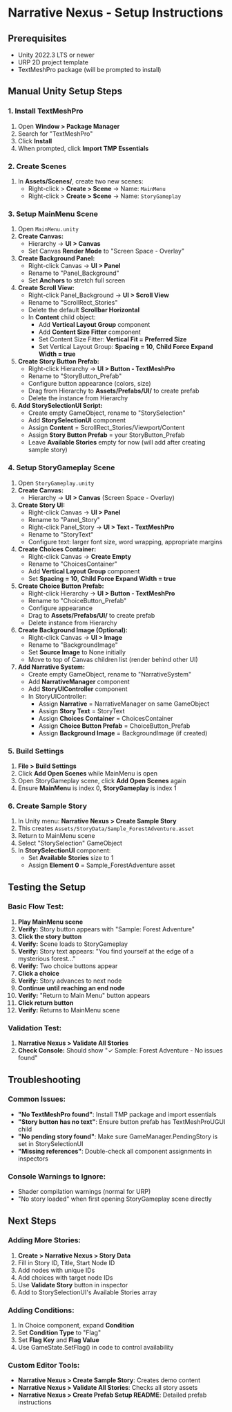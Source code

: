 # Narrative Nexus - Setup Instructions

## Prerequisites

- Unity 2022.3 LTS or newer
- URP 2D project template
- TextMeshPro package (will be prompted to install)

## Manual Unity Setup Steps

### 1. Install TextMeshPro

1. Open **Window > Package Manager**
2. Search for "TextMeshPro" 
3. Click **Install**
4. When prompted, click **Import TMP Essentials**

### 2. Create Scenes

1. In **Assets/Scenes/**, create two new scenes:
   - Right-click > **Create > Scene** → Name: `MainMenu`
   - Right-click > **Create > Scene** → Name: `StoryGameplay`

### 3. Setup MainMenu Scene

1. Open `MainMenu.unity`
2. **Create Canvas:**
   - Hierarchy → **UI > Canvas**
   - Set Canvas **Render Mode** to "Screen Space - Overlay"
3. **Create Background Panel:**
   - Right-click Canvas → **UI > Panel**
   - Rename to "Panel_Background"
   - Set **Anchors** to stretch full screen
4. **Create Scroll View:**
   - Right-click Panel_Background → **UI > Scroll View**
   - Rename to "ScrollRect_Stories"
   - Delete the default **Scrollbar Horizontal**
   - In **Content** child object:
     - Add **Vertical Layout Group** component
     - Add **Content Size Fitter** component
     - Set Content Size Fitter: **Vertical Fit = Preferred Size**
     - Set Vertical Layout Group: **Spacing = 10**, **Child Force Expand Width = true**
5. **Create Story Button Prefab:**
   - Right-click Hierarchy → **UI > Button - TextMeshPro**
   - Rename to "StoryButton_Prefab"
   - Configure button appearance (colors, size)
   - Drag from Hierarchy to **Assets/Prefabs/UI/** to create prefab
   - Delete the instance from Hierarchy
6. **Add StorySelectionUI Script:**
   - Create empty GameObject, rename to "StorySelection"
   - Add **StorySelectionUI** component
   - Assign **Content** = ScrollRect_Stories/Viewport/Content
   - Assign **Story Button Prefab** = your StoryButton_Prefab
   - Leave **Available Stories** empty for now (will add after creating sample story)

### 4. Setup StoryGameplay Scene

1. Open `StoryGameplay.unity`
2. **Create Canvas:**
   - Hierarchy → **UI > Canvas** (Screen Space - Overlay)
3. **Create Story UI:**
   - Right-click Canvas → **UI > Panel**
   - Rename to "Panel_Story"
   - Right-click Panel_Story → **UI > Text - TextMeshPro**
   - Rename to "StoryText"
   - Configure text: larger font size, word wrapping, appropriate margins
4. **Create Choices Container:**
   - Right-click Canvas → **Create Empty**
   - Rename to "ChoicesContainer"
   - Add **Vertical Layout Group** component
   - Set **Spacing = 10**, **Child Force Expand Width = true**
5. **Create Choice Button Prefab:**
   - Right-click Hierarchy → **UI > Button - TextMeshPro**
   - Rename to "ChoiceButton_Prefab"
   - Configure appearance
   - Drag to **Assets/Prefabs/UI/** to create prefab
   - Delete instance from Hierarchy
6. **Create Background Image (Optional):**
   - Right-click Canvas → **UI > Image**
   - Rename to "BackgroundImage"
   - Set **Source Image** to None initially
   - Move to top of Canvas children list (render behind other UI)
7. **Add Narrative System:**
   - Create empty GameObject, rename to "NarrativeSystem"
   - Add **NarrativeManager** component
   - Add **StoryUIController** component
   - In StoryUIController:
     - Assign **Narrative** = NarrativeManager on same GameObject
     - Assign **Story Text** = StoryText
     - Assign **Choices Container** = ChoicesContainer
     - Assign **Choice Button Prefab** = ChoiceButton_Prefab
     - Assign **Background Image** = BackgroundImage (if created)

### 5. Build Settings

1. **File > Build Settings**
2. Click **Add Open Scenes** while MainMenu is open
3. Open StoryGameplay scene, click **Add Open Scenes** again
4. Ensure **MainMenu** is index 0, **StoryGameplay** is index 1

### 6. Create Sample Story

1. In Unity menu: **Narrative Nexus > Create Sample Story**
2. This creates `Assets/StoryData/Sample_ForestAdventure.asset`
3. Return to MainMenu scene
4. Select "StorySelection" GameObject
5. In **StorySelectionUI** component:
   - Set **Available Stories** size to 1
   - Assign **Element 0** = Sample_ForestAdventure asset

## Testing the Setup

### Basic Flow Test:

1. **Play MainMenu scene**
2. **Verify:** Story button appears with "Sample: Forest Adventure"
3. **Click the story button**
4. **Verify:** Scene loads to StoryGameplay
5. **Verify:** Story text appears: "You find yourself at the edge of a mysterious forest..."
6. **Verify:** Two choice buttons appear
7. **Click a choice**
8. **Verify:** Story advances to next node
9. **Continue until reaching an end node**
10. **Verify:** "Return to Main Menu" button appears
11. **Click return button**
12. **Verify:** Returns to MainMenu scene

### Validation Test:

1. **Narrative Nexus > Validate All Stories**
2. **Check Console:** Should show "✓ Sample: Forest Adventure - No issues found"

## Troubleshooting

### Common Issues:

- **"No TextMeshPro found"**: Install TMP package and import essentials
- **"Story button has no text"**: Ensure button prefab has TextMeshProUGUI child
- **"No pending story found"**: Make sure GameManager.PendingStory is set in StorySelectionUI
- **"Missing references"**: Double-check all component assignments in inspectors

### Console Warnings to Ignore:

- Shader compilation warnings (normal for URP)
- "No story loaded" when first opening StoryGameplay scene directly

## Next Steps

### Adding More Stories:

1. **Create > Narrative Nexus > Story Data**
2. Fill in Story ID, Title, Start Node ID
3. Add nodes with unique IDs
4. Add choices with target node IDs
5. Use **Validate Story** button in inspector
6. Add to StorySelectionUI's Available Stories array

### Adding Conditions:

1. In Choice component, expand **Condition**
2. Set **Condition Type** to "Flag"
3. Set **Flag Key** and **Flag Value**
4. Use GameState.SetFlag() in code to control availability

### Custom Editor Tools:

- **Narrative Nexus > Create Sample Story**: Creates demo content
- **Narrative Nexus > Validate All Stories**: Checks all story assets
- **Narrative Nexus > Create Prefab Setup README**: Detailed prefab instructions
